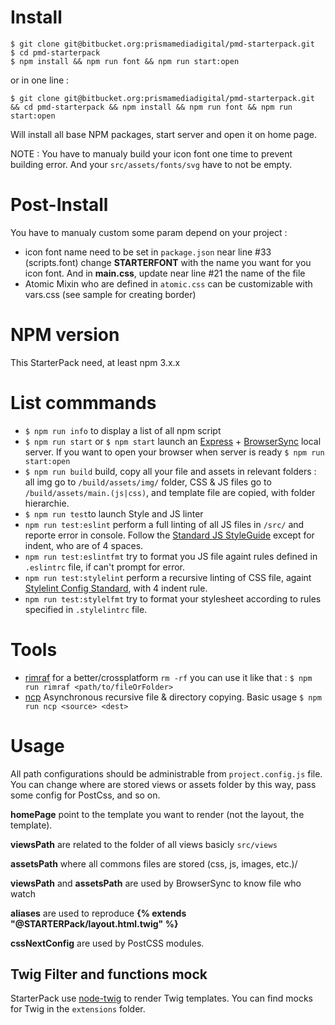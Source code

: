 # Install

```
$ git clone git@bitbucket.org:prismamediadigital/pmd-starterpack.git
$ cd pmd-starterpack
$ npm install && npm run font && npm run start:open
```
or in one line :
```
$ git clone git@bitbucket.org:prismamediadigital/pmd-starterpack.git && cd pmd-starterpack && npm install && npm run font && npm run start:open
```
Will install all base NPM packages, start server and open it on home page.

NOTE : You have to manualy build your icon font one time to prevent building error. And your ```src/assets/fonts/svg``` have to not be empty.

# Post-Install

You have to manualy custom some param depend on your project :
* icon font name need to be set in ```package.json``` near line #33 (scripts.font) change **STARTERFONT** with the name you want for you icon font. And in **main.css**, update near line #21 the name of the file
* Atomic Mixin who are defined in ```atomic.css``` can be customizable with vars.css (see sample for creating border)

# NPM version

This StarterPack need, at least npm 3.x.x

# List commmands

* ```$ npm run info``` to display a list of all npm script
* ```$ npm run start``` or ```$ npm start``` launch an [Express](https://expressjs.com/) + [BrowserSync](https://www.browsersync.io/) local server. If you want to open your browser when server is ready ```$ npm run start:open```
* ```$ npm run build``` build, copy all your file and assets in relevant folders : all img go to ```/build/assets/img/``` folder, CSS & JS files go to ```/build/assets/main.(js|css)```, and template file are copied, with folder hierarchie.
* ```$ npm run test```to launch Style and JS linter
* ```npm run test:eslint``` perform a full linting of all JS files in ```/src/``` and reporte error in console. Follow the [Standard JS StyleGuide](http://standardjs.com/rules.html) except for indent, who are of 4 spaces.
* ```npm run test:eslintfmt``` try to format you JS file againt rules defined in ```.eslintrc``` file, if can't prompt for error.
* ```npm run test:stylelint``` perform a recursive linting of CSS file, againt [Stylelint Config Standard](https://github.com/stylelint/stylelint-config-standard), with 4 indent rule.
* ```npm run test:stylelfmt``` try to format your stylesheet according to rules specified in ```.stylelintrc``` file.

# Tools 

* [rimraf](https://github.com/isaacs/rimraf) for a better/crossplatform ```rm -rf``` you can use it like that : ```$ npm run rimraf <path/to/fileOrFolder>```
* [ncp](https://github.com/AvianFlu/ncp) Asynchronous recursive file & directory copying. Basic usage ```$ npm run ncp <source> <dest>``` 

# Usage

All path configurations should be administrable from ```project.config.js``` file. You can change where are stored views or assets folder by this way, pass some config for PostCss, and so on.

**homePage** point to the template you want to render (not the layout, the template).

**viewsPath** are related to the folder of all views basicly ```src/views```

**assetsPath** where all commons files are stored (css, js, images, etc.)/

**viewsPath** and **assetsPath** are used by BrowserSync to know file who watch

**aliases** are used to reproduce **{% extends "@STARTERPack/layout.html.twig" %}** 

**cssNextConfig** are used by PostCSS modules.

## Twig Filter and functions mock

StarterPack use [node-twig](https://www.npmjs.com/package/node-twig) to render Twig templates. You can find mocks for Twig in the ```extensions``` folder.
